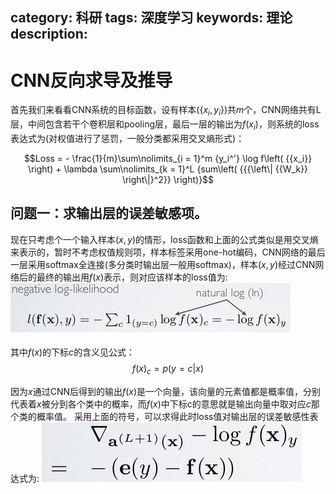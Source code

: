 ﻿category: 科研
tags: 深度学习
keywords: 理论
description: 
---

# CNN反向求导及推导

首先我们来看看CNN系统的目标函数，设有样本$\left( \lbrace{x_i,y_i\rbrace} \right)$共$m$个，CNN网络共有L层，中间包含若干个卷积层和pooling层，最后一层的输出为$f\left( {{x_i}} \right)$，则系统的loss表达式为(对权值进行了惩罚，一般分类都采用交叉熵形式)：

$$Loss =  - \frac{1}{m}\sum\nolimits_{i = 1}^m {y_i^'} \log f\left( {{x_i}} \right) + \lambda \sum\nolimits_{k = 1}^L {sum\left( {{{\left\| {{W_k}} \right\|}^2}} \right)}$$

## 问题一：求输出层的误差敏感项。

现在只考虑个一个输入样本$\left( {x,y} \right)$的情形，loss函数和上面的公式类似是用交叉熵来表示的，暂时不考虑权值规则项，样本标签采用one-hot编码，CNN网络的最后一层采用softmax全连接(多分类时输出层一般用softmax)，样本$\left( {x,y} \right)$经过CNN网络后的最终的输出用$f\left( {{x}} \right)$表示，则对应该样本的loss值为:
![1](/public/img/posts/CNN反向传播/1.png)

其中$f\left( {{x}} \right)$的下标$c$的含义见公式：
$$f{\left( x \right)_c} = p\left( {y = c|x} \right)$$

因为$x$通过CNN后得到的输出$f\left( {{x}} \right)$是一个向量，该向量的元素值都是概率值，分别代表着$x$被分到各个类中的概率，而$f\left( {{x}} \right)$中下标c的意思就是输出向量中取对应$c$那个类的概率值。
采用上面的符号，可以求得此时loss值对输出层的误差敏感性表达式为:
![2](/public/img/posts/CNN反向传播/2.png)